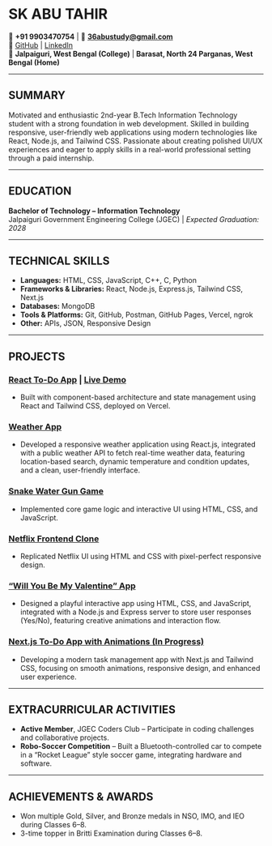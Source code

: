 # SK ABU TAHIR

📱 **+91 9903470754** | 📧 **36abustudy@gmail.com**  
🔗 [GitHub](#) | [LinkedIn](#)  
📍 **Jalpaiguri, West Bengal (College)** | **Barasat, North 24 Parganas, West Bengal (Home)**  

---

## **SUMMARY**
Motivated and enthusiastic 2nd-year B.Tech Information Technology student with a strong foundation in web development. Skilled in building responsive, user-friendly web applications using modern technologies like React, Node.js, and Tailwind CSS. Passionate about creating polished UI/UX experiences and eager to apply skills in a real-world professional setting through a paid internship.

---

## **EDUCATION**
**Bachelor of Technology – Information Technology**  
Jalpaiguri Government Engineering College (JGEC) | *Expected Graduation: 2028*

---

## **TECHNICAL SKILLS**
- **Languages:** HTML, CSS, JavaScript, C++, C, Python  
- **Frameworks & Libraries:** React, Node.js, Express.js, Tailwind CSS, Next.js  
- **Databases:** MongoDB  
- **Tools & Platforms:** Git, GitHub, Postman, GitHub Pages, Vercel, ngrok  
- **Other:** APIs, JSON, Responsive Design

---

## **PROJECTS**
### [React To-Do App](#) | [Live Demo](#)
- Built with component-based architecture and state management using React and Tailwind CSS, deployed on Vercel.

### [Weather App](#)
- Developed a responsive weather application using React.js, integrated with a public weather API to fetch real-time weather data, featuring location-based search, dynamic temperature and condition updates, and a clean, user-friendly interface.

### [Snake Water Gun Game](#)
- Implemented core game logic and interactive UI using HTML, CSS, and JavaScript.

### [Netflix Frontend Clone](#)
- Replicated Netflix UI using HTML and CSS with pixel-perfect responsive design.

### [“Will You Be My Valentine” App](#)
- Designed a playful interactive app using HTML, CSS, and JavaScript, integrated with a Node.js and Express server to store user responses (Yes/No), featuring creative animations and interaction flow.

### [Next.js To-Do App with Animations (In Progress)](#)
- Developing a modern task management app with Next.js and Tailwind CSS, focusing on smooth animations, responsive design, and enhanced user experience.

---

## **EXTRACURRICULAR ACTIVITIES**
- **Active Member**, JGEC Coders Club – Participate in coding challenges and collaborative projects.  
- **Robo-Soccer Competition** – Built a Bluetooth-controlled car to compete in a “Rocket League” style soccer game, integrating hardware and software.

---

## **ACHIEVEMENTS & AWARDS**
- Won multiple Gold, Silver, and Bronze medals in NSO, IMO, and IEO during Classes 6–8.  
- 3-time topper in Britti Examination during Classes 6–8.

